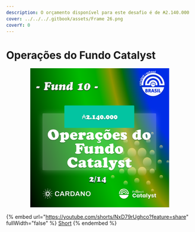 ```yaml
---
description: O orçamento disponível para este desafio é de ₳2.140.000
cover: ../../../.gitbook/assets/Frame 26.png
coverY: 0
---
```


# Operações do Fundo Catalyst

<div align="center">

<figure><img src="../../../.gitbook/assets/Frame 13.png" alt="" width="375"><figcaption></figcaption></figure>

</div>

{% embed url="https://youtube.com/shorts/NxD79rUghco?feature=share" fullWidth="false" %}
[Short](https://www.youtube.com/@catalystbrasil)
{% endembed %}
